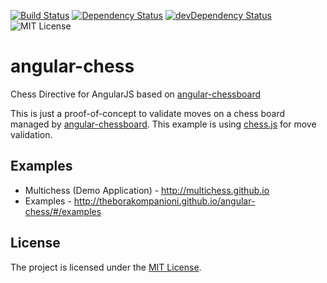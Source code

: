 [![Build Status](https://api.travis-ci.org/theborakompanioni/angular-chess.png?branch=master)](https://travis-ci.org/theborakompanioni/angular-chess)
[![Dependency Status](https://david-dm.org/theborakompanioni/angular-chess.svg)](https://david-dm.org/theborakompanioni/angular-chess)
[![devDependency Status](https://david-dm.org/theborakompanioni/angular-chess/dev-status.svg)](https://david-dm.org/theborakompanioni/angular-chess#info=devDependencies)
![MIT License](https://img.shields.io/badge/license-MIT-blue.svg)

angular-chess
==================================================

Chess Directive for AngularJS based on [angular-chessboard](https://github.com/theborakompanioni/angular-chessboard)

This is just a proof-of-concept to validate moves on a chess board managed by [angular-chessboard](https://github.com/theborakompanioni/angular-chessboard).
This example is using [chess.js](https://github.com/jhlywa/chess.js) for move validation.

Examples
--------------------------------------
- Multichess (Demo Application) - <http://multichess.github.io>
- Examples - <http://theborakompanioni.github.io/angular-chess/#/examples>

License
--------------------------------------
The project is licensed under the [MIT License](https://github.com/theborakompanioni/angular-chess/blob/master/LICENSE).
